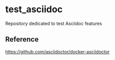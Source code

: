 # test_asciidoc
Repository dedicated to test Asciidoc features

## Reference
https://github.com/asciidoctor/docker-asciidoctor 
